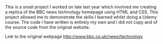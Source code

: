 This is a small project I worked on late last year which involved me creating a replica of the BBC news technology homepage using HTML and CSS. This project allowed me to demonstrate the skills I learned whilst doing a Udemy course. The code I have written is entirely my own and I did not copy and of the source code from the original website. 

Link to the original webpage http://www.bbc.co.uk/news/technology
